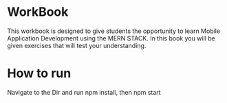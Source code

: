 # WorkBook
This workbook is designed to give students the opportunity to learn Mobile Application Development using the MERN STACK. In this book you will be given exercises that will test your understanding.

# How to run
Navigate to the Dir and run npm install, then npm start
